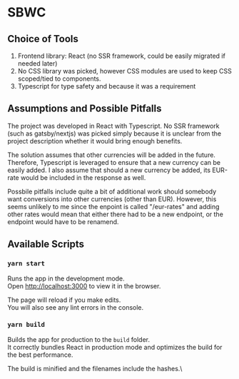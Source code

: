 # SBWC

## Choice of Tools

1. Frontend library: React (no SSR framework, could be easily migrated if needed later)
2. No CSS library was picked, however CSS modules are used to keep CSS scoped/tied to components.
3. Typescript for type safety and because it was a requirement

## Assumptions and Possible Pitfalls

The project was developed in React with Typescript. No SSR framework (such as gatsby/nextjs) was picked simply because it is unclear from the project description whether it would bring enough benefits.

The solution assumes that other currencies will be added in the future. Therefore, Typescript is leveraged to ensure that a new currency can be easily added. I also assume that should a new currency be added, its EUR-rate would be included in the response as well.

Possbile pitfalls include quite a bit of additional work should somebody want conversions into other currencies (other than EUR). However, this seems unlikely to me since the enpoint is called "/eur-rates" and adding other rates would mean that either there had to be a new endpoint, or the endpoint would have to be renamend.

## Available Scripts

### `yarn start`

Runs the app in the development mode.\
Open [http://localhost:3000](http://localhost:3000) to view it in the browser.

The page will reload if you make edits.\
You will also see any lint errors in the console.

### `yarn build`

Builds the app for production to the `build` folder.\
It correctly bundles React in production mode and optimizes the build for the best performance.

The build is minified and the filenames include the hashes.\
